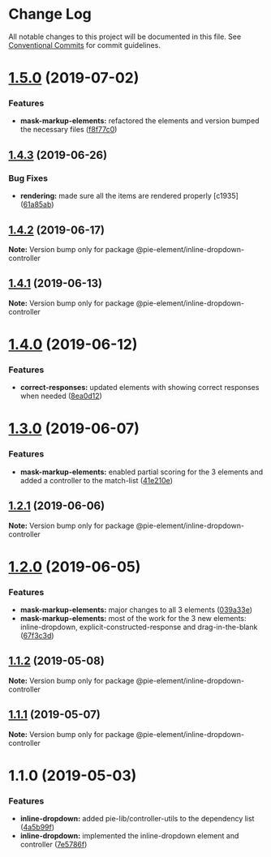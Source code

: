 # Change Log

All notable changes to this project will be documented in this file.
See [Conventional Commits](https://conventionalcommits.org) for commit guidelines.

# [1.5.0](https://github.com/pie-framework/pie-elements/compare/@pie-element/inline-dropdown-controller@1.4.3...@pie-element/inline-dropdown-controller@1.5.0) (2019-07-02)


### Features

* **mask-markup-elements:** refactored the elements and version bumped the necessary files ([f8f77c0](https://github.com/pie-framework/pie-elements/commit/f8f77c0))





## [1.4.3](https://github.com/pie-framework/pie-elements/compare/@pie-element/inline-dropdown-controller@1.4.2...@pie-element/inline-dropdown-controller@1.4.3) (2019-06-26)


### Bug Fixes

* **rendering:** made sure all the items are rendered properly [c1935] ([61a85ab](https://github.com/pie-framework/pie-elements/commit/61a85ab))





## [1.4.2](https://github.com/pie-framework/pie-elements/compare/@pie-element/inline-dropdown-controller@1.4.1...@pie-element/inline-dropdown-controller@1.4.2) (2019-06-17)

**Note:** Version bump only for package @pie-element/inline-dropdown-controller





## [1.4.1](https://github.com/pie-framework/pie-elements/compare/@pie-element/inline-dropdown-controller@1.4.0...@pie-element/inline-dropdown-controller@1.4.1) (2019-06-13)

**Note:** Version bump only for package @pie-element/inline-dropdown-controller





# [1.4.0](https://github.com/pie-framework/pie-elements/compare/@pie-element/inline-dropdown-controller@1.3.0...@pie-element/inline-dropdown-controller@1.4.0) (2019-06-12)


### Features

* **correct-responses:** updated elements with showing correct responses when needed ([8ea0d12](https://github.com/pie-framework/pie-elements/commit/8ea0d12))





# [1.3.0](https://github.com/pie-framework/pie-elements/compare/@pie-element/inline-dropdown-controller@1.2.1...@pie-element/inline-dropdown-controller@1.3.0) (2019-06-07)


### Features

* **mask-markup-elements:** enabled partial scoring for the 3 elements and added a controller to the match-list ([41e210e](https://github.com/pie-framework/pie-elements/commit/41e210e))





## [1.2.1](https://github.com/pie-framework/pie-elements/compare/@pie-element/inline-dropdown-controller@1.2.0...@pie-element/inline-dropdown-controller@1.2.1) (2019-06-06)

**Note:** Version bump only for package @pie-element/inline-dropdown-controller





# [1.2.0](https://github.com/pie-framework/pie-elements/compare/@pie-element/inline-dropdown-controller@1.1.2...@pie-element/inline-dropdown-controller@1.2.0) (2019-06-05)


### Features

* **mask-markup-elements:** major changes to all 3 elements ([039a33e](https://github.com/pie-framework/pie-elements/commit/039a33e))
* **mask-markup-elements:** most of the work for the 3 new elements: inline-dropdown, explicit-constructed-response and drag-in-the-blank ([67f3c3d](https://github.com/pie-framework/pie-elements/commit/67f3c3d))





## [1.1.2](https://github.com/pie-framework/pie-elements/compare/@pie-element/inline-dropdown-controller@1.1.1...@pie-element/inline-dropdown-controller@1.1.2) (2019-05-08)

**Note:** Version bump only for package @pie-element/inline-dropdown-controller





## [1.1.1](https://github.com/pie-framework/pie-elements/compare/@pie-element/inline-dropdown-controller@1.1.0...@pie-element/inline-dropdown-controller@1.1.1) (2019-05-07)

**Note:** Version bump only for package @pie-element/inline-dropdown-controller





# 1.1.0 (2019-05-03)


### Features

* **inline-dropdown:** added pie-lib/controller-utils to the dependency list ([4a5b99f](https://github.com/pie-framework/pie-elements/commit/4a5b99f))
* **inline-dropdown:** implemented the inline-dropdown element and controller ([7e5786f](https://github.com/pie-framework/pie-elements/commit/7e5786f))
